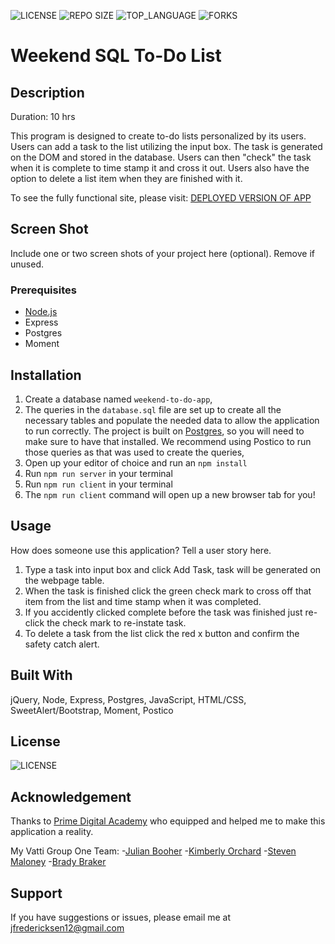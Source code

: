 ![LICENSE](https://img.shields.io/github/license/freder48/weekend-sql-to-do-list?style=flat-square)
![REPO SIZE](https://img.shields.io/github/repo-size/freder48/weekend-sql-to-do-list.svg?style=flat-square)
![TOP_LANGUAGE](https://img.shields.io/github/languages/top/freder48/weekend-sql-to-do-list.svg?style=flat-square)
![FORKS](https://img.shields.io/github/forks/freder48/weekend-sql-to-do-list?style=social)

# Weekend SQL To-Do List

## Description

Duration: 10 hrs

This program is designed to create to-do lists personalized by its users. Users can add a task to the list utilizing the input box. The task is generated on the DOM and stored in the database. Users can then "check" the task when it is complete to time stamp it and cross it out. Users also have the option to delete a list item when they are finished with it. 


To see the fully functional site, please visit: [DEPLOYED VERSION OF APP](www.heroku.com)

## Screen Shot

Include one or two screen shots of your project here (optional). Remove if unused.

### Prerequisites

- [Node.js](https://nodejs.org/en/)
- Express
- Postgres
- Moment


## Installation

1. Create a database named `weekend-to-do-app`,
2. The queries in the `database.sql` file are set up to create all the necessary tables and populate the needed data to allow the application to run correctly. The project is built on [Postgres](https://www.postgresql.org/download/), so you will need to make sure to have that installed. We recommend using Postico to run those queries as that was used to create the queries, 
3. Open up your editor of choice and run an `npm install`
4. Run `npm run server` in your terminal
5. Run `npm run client` in your terminal
6. The `npm run client` command will open up a new browser tab for you!

## Usage
How does someone use this application? Tell a user story here.

1. Type a task into input box and click Add Task, task will be generated on the webpage table.
2. When the task is finished click the green check mark to cross off that item from the list and time stamp when it was completed.
3. If you accidently clicked complete before the task was finished just re-click the check mark to re-instate task.
4. To delete a task from the list click the red x button and confirm the safety catch alert.


## Built With

jQuery, Node, Express, Postgres, JavaScript, HTML/CSS, SweetAlert/Bootstrap, Moment, Postico

## License

![LICENSE](https://img.shields.io/github/license/freder48/weekend-sql-to-do-list?style=flat-square)

## Acknowledgement
Thanks to [Prime Digital Academy](www.primeacademy.io) who equipped and helped me to make this application a reality. 

My Vatti Group One Team: 
-[Julian Booher](https://github.com/julianbooher)
-[Kimberly Orchard](https://github.com/yyerthao)
-[Steven Maloney](https://github.com/sdeda1us)
-[Brady Braker](https://github.com/bradybaker)

## Support
If you have suggestions or issues, please email me at [jfredericksen12@gmail.com](www.google.com)